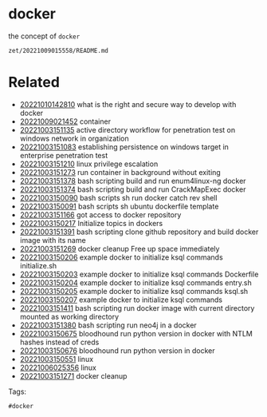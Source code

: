 # docker

the concept of `docker`

` zet/20221009015558/README.md `

# Related

- [20221010142810](/zet/20221010142810/README.md) what is the right and secure way to develop with docker
- [20221009021452](/zet/20221009021452/README.md) container
- [20221003151135](/zet/20221003151135/README.md) active directory  workflow for penetration test on windows network in organization
- [20221003151083](/zet/20221003151083/README.md) establishing persistence on windows target in enterprise penetration test
- [20221003151210](/zet/20221003151210/README.md) linux privilege escalation
- [20221003151273](/zet/20221003151273/README.md) run container in background without exiting
- [20221003151378](/zet/20221003151378/README.md) bash scripting build and run enum4linux-ng docker
- [20221003151374](/zet/20221003151374/README.md) bash scripting build and run CrackMapExec docker
- [20221003150090](/zet/20221003150090/README.md) bash scripts sh run docker catch rev shell
- [20221003150091](/zet/20221003150091/README.md) bash scripts sh ubuntu dockerfile template
- [20221003151166](/zet/20221003151166/README.md) got access to docker repository
- [20221003150217](/zet/20221003150217/README.md) Initialize topics in dockers
- [20221003151391](/zet/20221003151391/README.md) bash scripting clone github repository and build docker image with its name
- [20221003151269](/zet/20221003151269/README.md) docker cleanup Free up space immediately
- [20221003150206](/zet/20221003150206/README.md) example docker to initialize ksql commands initialize.sh
- [20221003150203](/zet/20221003150203/README.md) example docker to initialize ksql commands Dockerfile
- [20221003150204](/zet/20221003150204/README.md) example docker to initialize ksql commands entry.sh
- [20221003150205](/zet/20221003150205/README.md) example docker to initialize ksql commands ksql.sh
- [20221003150207](/zet/20221003150207/README.md) example docker to initialize ksql commands
- [20221003151411](/zet/20221003151411/README.md) bash scripting run docker image with current directory mounted as working directory
- [20221003151380](/zet/20221003151380/README.md) bash scripting run neo4j in a docker
- [20221003150675](/zet/20221003150675/README.md) bloodhound run python version in docker with NTLM hashes instead of creds
- [20221003150676](/zet/20221003150676/README.md) bloodhound run python version in docker
- [20221003150551](/zet/20221003150551/README.md) linux
- [20221006025356](/zet/20221006025356/README.md) linux
- [20221003151271](/zet/20221003151271/README.md) docker cleanup

Tags:

    #docker
